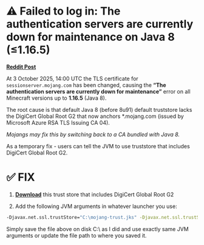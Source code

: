 # ⚠️ Failed to log in: The authentication servers are currently down for maintenance on Java 8 (≤1.16.5)

[**Reddit Post**](https://www.reddit.com/r/Minecraft/comments/1nxagcd/fix_the_authentication_servers_are_currently_down/)

At 3 October 2025, 14:00 UTC the TLS certificate for `sessionserver.mojang.com` has been changed, causing the **“The authentication servers are currently down for maintenance”** error on all Minecraft versions up to **1.16.5** (Java 8).

The root cause is that default Java 8 (before 8u91) default truststore lacks the DigiCert Global Root G2 that now anchors *.mojang.com (issued by Microsoft Azure RSA TLS Issuing CA 04).

_Mojangs may fix this by switching back to a CA bundled with Java 8._

As a temporary fix - users can tell the JVM to use truststore that includes DigiCert Global Root G2.

# ✅ FIX

1) [**Download**](https://github.com/caunt/Mojang-TrustStore/raw/refs/heads/main/mojang-trust.jks) this trust store that includes DigiCert Global Root G2

2) Add the following JVM arguments in whatever launcher you use:

```bash
-Djavax.net.ssl.trustStore="C:\mojang-trust.jks" -Djavax.net.ssl.trustStorePassword=changeit -Djdk.tls.client.protocols=TLSv1.2
```

Simply save the file above on disk C:\ as I did and use exactly same JVM arguments or update the file path to where you saved it.
